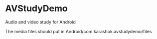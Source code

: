 # AVStudyDemo
Audio and video study for Android

The media files should put in Android/com.karashok.avstudydemo/files